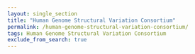 ```yaml
---
layout: single_section
title: "Human Genome Structural Variation Consortium"
permalink: /human-genome-structural-variation-consortium/
tags: Human Genome Structural Variation Consortium
exclude_from_search: true
---
```


